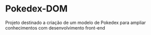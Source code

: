 # Pokedex-DOM
Projeto destinado a criação de um modelo de Pokedex para ampliar conhecimentos com desenvolvimento front-end
